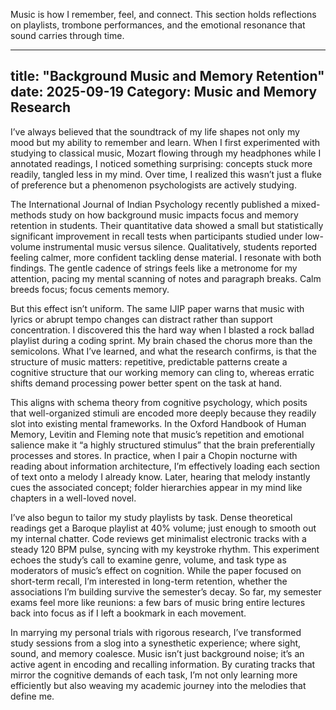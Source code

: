 
Music is how I remember, feel, and connect. This section holds reflections on playlists, trombone performances, and the emotional resonance that sound carries through time.

---
title: "Background Music and Memory Retention"
date: 2025-09-19
Category: Music and Memory Research
---

I’ve always believed that the soundtrack of my life shapes not only my mood but my ability to remember and learn. When I first experimented with studying to classical music, Mozart flowing through my headphones while I annotated readings, I noticed something surprising: concepts stuck more readily, tangled less in my mind. Over time, I realized this wasn’t just a fluke of preference but a phenomenon psychologists are actively studying.

The International Journal of Indian Psychology recently published a mixed-methods study on how background music impacts focus and memory retention in students. Their quantitative data showed a small but statistically significant improvement in recall tests when participants studied under low-volume instrumental music versus silence. Qualitatively, students reported feeling calmer, more confident tackling dense material. I resonate with both findings. The gentle cadence of strings feels like a metronome for my attention, pacing my mental scanning of notes and paragraph breaks. Calm breeds focus; focus cements memory.

But this effect isn’t uniform. The same IJIP paper warns that music with lyrics or abrupt tempo changes can distract rather than support concentration. I discovered this the hard way when I blasted a rock ballad playlist during a coding sprint. My brain chased the chorus more than the semicolons. What I’ve learned, and what the research confirms, is that the structure of music matters: repetitive, predictable patterns create a cognitive structure that our working memory can cling to, whereas erratic shifts demand processing power better spent on the task at hand.

This aligns with schema theory from cognitive psychology, which posits that well-organized stimuli are encoded more deeply because they readily slot into existing mental frameworks. In the Oxford Handbook of Human Memory, Levitin and Fleming note that music’s repetition and emotional salience make it “a highly structured stimulus” that the brain preferentially processes and stores. In practice, when I pair a Chopin nocturne with reading about information architecture, I’m effectively loading each section of text onto a melody I already know. Later, hearing that melody instantly cues the associated concept; folder hierarchies appear in my mind like chapters in a well-loved novel.

I’ve also begun to tailor my study playlists by task. Dense theoretical readings get a Baroque playlist at 40% volume; just enough to smooth out my internal chatter. Code reviews get minimalist electronic tracks with a steady 120 BPM pulse, syncing with my keystroke rhythm. This experiment echoes the study’s call to examine genre, volume, and task type as moderators of music’s effect on cognition. While the paper focused on short-term recall, I’m interested in long-term retention, whether the associations I’m building survive the semester’s decay. So far, my semester exams feel more like reunions: a few bars of music bring entire lectures back into focus as if I left a bookmark in each movement.

In marrying my personal trials with rigorous research, I’ve transformed study sessions from a slog into a synesthetic experience; where sight, sound, and memory coalesce. Music isn’t just background noise; it’s an active agent in encoding and recalling information. By curating tracks that mirror the cognitive demands of each task, I’m not only learning more efficiently but also weaving my academic journey into the melodies that define me.